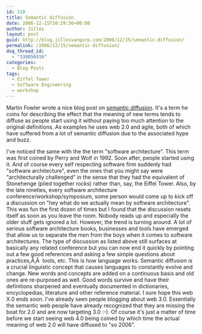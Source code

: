 ```yaml
---
id: 218
title: Semantic diffusion
date: 2006-12-15T10:29:56+00:00
author: Jilles
layout: post
guid: http://blog.jillesvangurp.com/2006/12/15/semantic-diffusion/
permalink: /2006/12/15/semantic-diffusion/
dsq_thread_id:
  - "338056916"
categories:
  - Blog Posts
tags:
  - Eiffel Tower
  - Software Engineering
  - workshop
---
```

Martin Fowler wrote a nice blog post on <a href="http://martinfowler.com/bliki/SemanticDiffusion.html">semantic diffusion</a>. It's a term he coins for describing the effect that the meaning of new terms tends to diffuse as people start using it without paying too much attention to the original definitions. As examples he uses web 2.0 and agile, both of which have suffered from a lot of semantic diffusion due to the associated hype and buzz.

I've noticed the same with the the term "software architecture". This term was first coined by Perry and Wolf in 1992. Soon after, people started using it. And of course every self respecting software firm suddenly had "software architecture", even the ones that you might say were "architecturally challenged" in the sense that they had the equivalent of Stonehenge (piled together rocks) rather than, say, the Eiffel Tower. Also, by the late nineties, every software architecture conference/workshop/symposium, some person would come up to kick off a discussion on "hey what do we actually mean by software architecture". This was fun the first dozen of times but I found that the discussion resets itself as soon as you leave the room. Nobody reads up and especially the older stuff gets ignored a lot.
However, the trend is turning around. A lot of serious software architecture books, businesses and tools have emerged that allow us to separate the men from the boys when it comes to software architectures. The type of discussion as listed above still surfaces at basically any related conference but you can now end it quickly by pointing out a few good references and asking a few simple questions about practices,Ã‚Â  tools, etc.
This is how language works. Semantic diffusion is a crucial linguistic concept that causes languages to constantly evolve and change. New words and concepts are added on a continuous basis and old ones are re-purposed as well. Good words survive and have their definitions sharpened and eventually documented in dictionaries, encyclopedias, literature and other reference material.
I sure hope this web X.0 ends soon. I've already seen people blogging about web 3.0. Essentially the semantic web people have already recognized that they are missing the boat for 2.0 and are now targeting 3.0 :-). Of course it's just a matter of time before we start seeing web 4.0 being coined by which time the actual meaning of web 2.0 will have diffused to "so 2006".